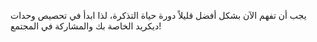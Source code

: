 يجب أن تفهم الآن بشكل أفضل قليلاً دورة حياة التذكرة، لذا ابدأ في تحصيص وحدات ديكريد الخاصة بك والمشاركة في المجتمع!
